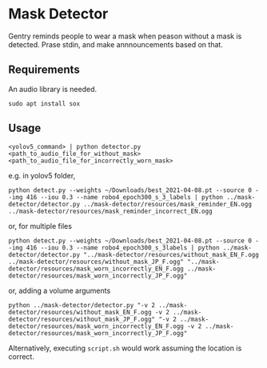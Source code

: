 # Mask Detector
Gentry reminds people to wear a mask when peason without a mask is detected.
Prase stdin, and make annnouncements based on that.

## Requirements
An audio library is needed.
```
sudo apt install sox
```

## Usage

```
<yolov5_command> | python detector.py <path_to_audio_file_for_without_mask> <path_to_audio_file_for_incorrectly_worn_mask>
```

e.g. in yolov5 folder,
```
python detect.py --weights ~/Downloads/best_2021-04-08.pt --source 0 --img 416 --iou 0.3 --name robo4_epoch300_s_3_labels | python ../mask-detector/detector.py ../mask-detector/resources/mask_reminder_EN.ogg ../mask-detector/resources/mask_reminder_incorrect_EN.ogg

```

or, for multiple files

```
python detect.py --weights ~/Downloads/best_2021-04-08.pt --source 0 --img 416 --iou 0.3 --name robo4_epoch300_s_3labels | python ../mask-detector/detector.py "../mask-detector/resources/without_mask_EN_F.ogg ../mask-detector/resources/without_mask_JP_F.ogg" "../mask-detector/resources/mask_worn_incorrectly_EN_F.ogg ../mask-detector/resources/mask_worn_incorrectly_JP_F.ogg"
```

or, adding a volume arguments

```
python ../mask-detector/detector.py "-v 2 ../mask-detector/resources/without_mask_EN_F.ogg -v 2 ../mask-detector/resources/without_mask_JP_F.ogg" "-v 2 ../mask-detector/resources/mask_worn_incorrectly_EN_F.ogg -v 2 ../mask-detector/resources/mask_worn_incorrectly_JP_F.ogg" 
```


Alternatively, executing `script.sh` would work assuming the location is correct.